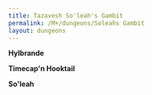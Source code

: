 ```yaml
---
title: Tazavesh So'leah's Gambit
permalink: /M+/dungeons/Soleahs Gambit
layout: dungeons
---
```

**Hylbrande**



**Timecap'n Hooktail**



**So'leah**